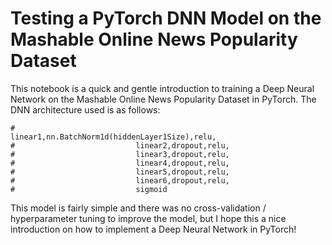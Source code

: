 # Testing a PyTorch DNN Model on the Mashable Online News Popularity Dataset
This notebook is a quick and gentle introduction to training a Deep Neural Network on the Mashable Online News Popularity Dataset in PyTorch. The DNN architecture used is as follows:
```
#                           linear1,nn.BatchNorm1d(hiddenLayer1Size),relu,
#                           linear2,dropout,relu,
#                           linear3,dropout,relu,
#                           linear4,dropout,relu,
#                           linear5,dropout,relu,
#                           linear6,dropout,relu,
#                           sigmoid
```

This model is fairly simple and there was no cross-validation / hyperparameter tuning to improve the model, but I hope this a nice introduction on how to implement a Deep Neural Network in PyTorch!
